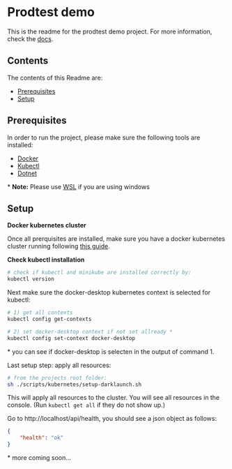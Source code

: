 
# Prodtest demo
This is the readme for the prodtest demo project. For more information, check the [docs](https://brdv.github.io/prodtest-docs).

## Contents
The contents of this Readme are:
- [Prerequisites](#prerequisites)
- [Setup](#setup)

## Prerequisites
In order to run the project, please make sure the following tools are installed:
- [Docker](https://docs.docker.com/get-docker/)
- [Kubectl](https://kubernetes.io/docs/tasks/tools/)
- [Dotnet](https://dotnet.microsoft.com/en-us/download) 

\* **Note:** Please use [WSL](https://learn.microsoft.com/en-us/windows/wsl/install) if you are using windows

## Setup

**Docker kubernetes cluster**

Once all prerquisites are installed, make sure you have a docker kubernetes cluster running following [this guide](https://docs.docker.com/desktop/kubernetes/#enable-kubernetes).

**Check kubectl installation**
```bash
# check if kubectl and minikube are installed correctly by:
kubectl version
```
Next make sure the docker-desktop kubernetes context is selected for kubectl:
```bash
# 1) get all contexts
kubectl config get-contexts

# 2) set docker-desktop context if not set allready *
kubectl config set-context docker-desktop
```
\* you can see if docker-desktop is selecten in the output of command 1.

Last setup step: apply all resources:

```bash
# from the projects root folder:
sh ./scripts/kubernetes/setup-darklaunch.sh
```

This will apply all resources to the cluster. You will see all resources in the console. (Run `kubectl get all` if they do not show up.)

Go to http://localhost/api/health, you should see a json object as follows:
```json
{
    "health": "ok"
}
```

\* more coming soon...